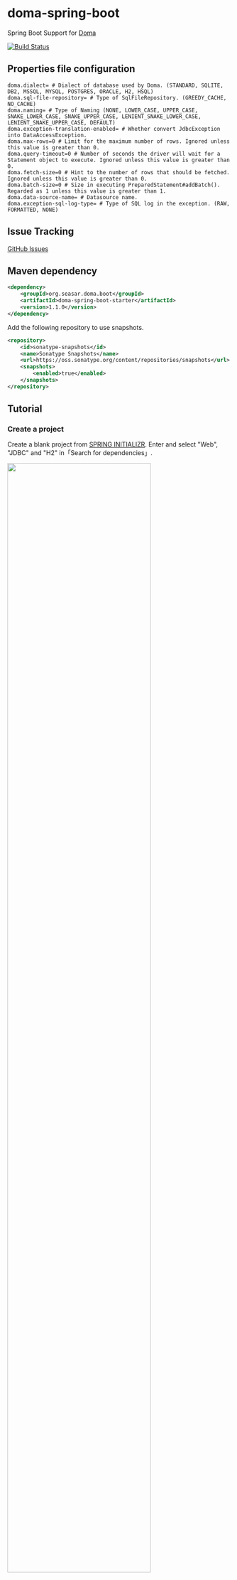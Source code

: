 # doma-spring-boot

Spring Boot Support for [Doma](https://github.com/domaframework/doma)

[![Build Status](https://travis-ci.org/domaframework/doma-spring-boot.svg?branch=master)](https://travis-ci.org/domaframework/doma-spring-boot)

## Properties file configuration

``` properties
doma.dialect= # Dialect of database used by Doma. (STANDARD, SQLITE, DB2, MSSQL, MYSQL, POSTGRES, ORACLE, H2, HSQL)
doma.sql-file-repository= # Type of SqlFileRepository. (GREEDY_CACHE, NO_CACHE)
doma.naming= # Type of Naming (NONE, LOWER_CASE, UPPER_CASE, SNAKE_LOWER_CASE, SNAKE_UPPER_CASE, LENIENT_SNAKE_LOWER_CASE, LENIENT_SNAKE_UPPER_CASE, DEFAULT)
doma.exception-translation-enabled= # Whether convert JdbcException into DataAccessException.
doma.max-rows=0 # Limit for the maximum number of rows. Ignored unless this value is greater than 0.
doma.query-timeout=0 # Number of seconds the driver will wait for a Statement object to execute. Ignored unless this value is greater than 0.
doma.fetch-size=0 # Hint to the number of rows that should be fetched. Ignored unless this value is greater than 0.
doma.batch-size=0 # Size in executing PreparedStatement#addBatch(). Regarded as 1 unless this value is greater than 1.
doma.data-source-name= # Datasource name.
doma.exception-sql-log-type= # Type of SQL log in the exception. (RAW, FORMATTED, NONE)
```

## Issue Tracking

[GitHub Issues](https://github.com/domaframework/doma-spring-boot/issues)

## Maven dependency

``` xml
<dependency>
    <groupId>org.seasar.doma.boot</groupId>
    <artifactId>doma-spring-boot-starter</artifactId>
    <version>1.1.0</version>
</dependency>
```

Add the following repository to use snapshots.

``` xml
<repository>
    <id>sonatype-snapshots</id>
    <name>Sonatype Snapshots</name>
    <url>https://oss.sonatype.org/content/repositories/snapshots</url>
    <snapshots>
        <enabled>true</enabled>
    </snapshots>
</repository>
```

## Tutorial

### Create a project

Create a blank project from [SPRING INITIALIZR](https://start.spring.io). 
Enter and select "Web", "JDBC" and "H2" in「Search for dependencies」.

<img width="80%" src="https://qiita-image-store.s3.amazonaws.com/0/1852/87eb3d20-dda4-a52d-e1e7-9adb264aef44.png">

Then click 「Generate Project」 and `demo.zip` will be downloaded. Extract the zip and import the Maven project into IDE.
In this tutorial we will use IntelliJ IDEA. In case of IDEA, only you have to do is just open `pom.xml`.

Add the following dependency to `pom.xml` so that we can use Doma with Spring Boot.

``` xml
<dependency>
    <groupId>org.seasar.doma.boot</groupId>
    <artifactId>doma-spring-boot-starter</artifactId>
    <version>1.1.0</version>
</dependency>
```

### Create an entity

Next, create the following entity

``` java
package com.example;

import org.seasar.doma.Entity;
import org.seasar.doma.GeneratedValue;
import org.seasar.doma.GenerationType;
import org.seasar.doma.Id;

@Entity
public class Reservation {
    @Id
    @GeneratedValue(strategy = GenerationType.IDENTITY)
    public Integer id;
    public String name;
}
```

### Create a DAO interface

Then, create the following DAO interface. We will add search and insert method.

``` java
package com.example;

import org.seasar.doma.Dao;
import org.seasar.doma.Insert;
import org.seasar.doma.Select;
import org.seasar.doma.boot.ConfigAutowireable;
import org.springframework.transaction.annotation.Transactional;

import java.util.List;

@ConfigAutowireable
@Dao
public interface ReservationDao {
    @Select
    List<Reservation> selectAll();

    @Insert
    @Transactional
    int insert(Reservation reservation);
}
```
`@ConfigAutowireable` is the annotation to annotate `@Repository` and `@Autowired` on generated DAO implematations using [@AnnotateWith](http://doma.readthedocs.org/ja/stable/config/#id22).

### Generate the DAO imlementation class

After create a DAO interface, build by IDE or Maven, then the implementation class will be generated. However, update methods need the corresponding SQL files **at the compile time**. Unless SQL files exist, compilation will fail.
Usually, SQL corresponding to the method will be written in `src/main/resources/META-INF/(FQCN)/(class name)/(method name).sql`. In this case, it's `src/main/resources/META-INF/com/example/ReservationDao/selectAll.sql`.

<img width="80%" src="https://qiita-image-store.s3.amazonaws.com/0/1852/bc75a9c8-fdb4-aafc-e5a5-0921575b556d.png" />

**Tip**: On the image above, `selectAll` is highlighted by red because the required SQL file does not exist. This feature is enabled by [Doma Support Plugin](https://github.com/siosio/DomaSupport). This is not compulsory but really useful.

<img width="60%" src="https://qiita-image-store.s3.amazonaws.com/0/1852/1aa25b5d-50e2-f19d-f539-92f6d6adc25b.png">

With this plugin, SQL file can be created easily. `Option + Enter` on the method, and select 「SQLファイルを作る。」 on the menu.

<img width="80%" src="https://qiita-image-store.s3.amazonaws.com/0/1852/d008815c-f5b8-a4cf-4b85-2e7503bac42b.png" />

Then select `.../src/main/resouces` and SQL file will be generated.

<img width="40%" src="https://qiita-image-store.s3.amazonaws.com/0/1852/f1486c0f-ba90-2f3a-d70a-dc962d1e0a76.png">


After that, write your query in this SQL file.

``` sql
SELECT
  id,
  name
FROM reservation
ORDER BY name ASC
```

<img width="80%" src="https://qiita-image-store.s3.amazonaws.com/0/1852/dd62c85b-5ccb-13ef-6927-8e17f12903db.png" />

Build again, then compilation will succeed and you can see `ReservationDaoImpl` is generated under `target` and compiled.

<img src="https://qiita-image-store.s3.amazonaws.com/0/1852/2a23f92d-348a-d7ff-957a-027a80473983.png" />

### Create an application

Let's make a small application using `ReservationDao` in `DemoApplication`.

``` java
package com.example;

import org.springframework.beans.factory.annotation.Autowired;
import org.springframework.boot.CommandLineRunner;
import org.springframework.boot.SpringApplication;
import org.springframework.boot.autoconfigure.SpringBootApplication;
import org.springframework.context.annotation.Bean;
import org.springframework.web.bind.annotation.RequestMapping;
import org.springframework.web.bind.annotation.RestController;

import java.util.Arrays;
import java.util.List;

@SpringBootApplication
@RestController
public class DemoApplication {

    public static void main(String[] args) {
        SpringApplication.run(DemoApplication.class, args);
    }

    @Autowired
    ReservationDao reservationDao;

    // Insert data at initailizing phase using ReservationDao#insert
    @Bean
    CommandLineRunner runner() {
        return args -> Arrays.asList("spring", "spring boot", "spring cloud", "doma").forEach(s -> {
            Reservation r = new Reservation();
            r.name = s;
            reservationDao.insert(r);
        });
    }

    @RequestMapping(path = "/")
    List<Reservation> all() {
        return reservationDao.selectAll();
    }
}
```

Next configure the SQL dialect for Doma. In this case, we use H2 database, so set 

``` properties
doma.dialect=h2
```

in `application.properties`.

Property values can be suggested by `Ctrl + Space`.

<img width="60%" src="https://qiita-image-store.s3.amazonaws.com/0/1852/b6416edb-748c-54e4-a473-0fcce5870963.png" />


<img width="60%" src="https://qiita-image-store.s3.amazonaws.com/0/1852/92179170-839a-d3be-d05b-18f8e4fa0f3c.png" />

Doma does not generate schema, so DDL script is needed. Create `src/main/resources/schema.sql` as follows:

``` sql
CREATE TABLE reservation (
  id   IDENTITY,
  NAME VARCHAR(50)
);
```

**Tip**:
Executing `schema.sql` can be skipped by setting `spring.datasource.initialize=false`. This will be helpful in deploying.

Finally, run `main` method on `DemoApplication`, then the application will launch.

Access [http://localhost:8080](http://localhost:8080), the result of `selectAll.sql` will show.

<img width="80%" src="https://qiita-image-store.s3.amazonaws.com/0/1852/c962a9a6-8eae-fc2f-167f-86af07988e8a.png" />


### Add a method

Add `selectByName` to try Doma's 2 way SQL.

``` java
@ConfigAutowireable
@Dao
public interface ReservationDao {
    @Select
    List<Reservation> selectAll();

    @Select
    List<Reservation> selectByName(String name);

    @Insert
    @Transactional
    int insert(Reservation reservation);
}
```

Write the correspoinding SQL in `src/main/resources/META-INF/com/example/ReservationDao/selectByName.sql`.

``` sql
SELECT
  id,
  name
FROM reservation
WHERE name LIKE /* @prefix(name) */'spring%' ESCAPE '$'
```

Check the [doc](http://doma.readthedocs.org/ja/stable/expression/#id11) for the special expression in SQL comment.

This SQL can be executed as it is!

<img width="80%" src="https://qiita-image-store.s3.amazonaws.com/0/1852/2ec92660-9370-572e-8b54-eb169cf705f3.png" />

<img width="80%" src="https://qiita-image-store.s3.amazonaws.com/0/1852/07c3a4ea-0786-95a7-b812-2630ccd4889b.png" />

Add the following method to Controller and call `ReservationDao#selectByName`.

``` java
    @RequestMapping(path = "/", params = "name")
    List<Reservation> name(@RequestParam String name) {
        return reservationDao.selectByName(name);
    }
```

<img width="80%" src="https://qiita-image-store.s3.amazonaws.com/0/1852/618907ba-bdc0-ad8b-e33e-c3ae2c6f64d6.png" />

<img width="80%" src="https://qiita-image-store.s3.amazonaws.com/0/1852/d8f0ff19-f88b-dcee-e478-9a7ae7bae549.png" />

[Source code](https://github.com/making/doma2-spring-boot-demo)


## License

Licensed under the Apache License, Version 2.0.
